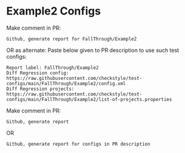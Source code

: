 # Example2 Configs
Make comment in PR:
```
Github, generate report for FallThrough/Example2
```
OR as alternate:
Paste below given to PR description to use such test configs:
```
Report label: FallThrough/Example2
Diff Regression config: https://raw.githubusercontent.com/checkstyle/test-configs/main/FallThrough/Example2/config.xml
Diff Regression projects: https://raw.githubusercontent.com/checkstyle/test-configs/main/FallThrough/Example2/list-of-projects.properties
```
Make comment in PR:
```
Github, generate report
```
OR
```
Github, generate report for configs in PR description
```
